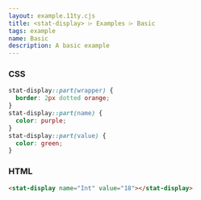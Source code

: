 ```yaml
---
layout: example.11ty.cjs
title: <stat-display> ⌲ Examples ⌲ Basic
tags: example
name: Basic
description: A basic example
---
```


<style>
	stat-display::part(wrapper) {
  	border: 2px dotted orange;
	}
	stat-display::part(name) {
  	color: purple;
	}
	stat-display::part(value) {
  	color: green;
	}
</style>
<stat-display name="Int" value="18"></stat-display>

<h3>CSS</h3>

```css
stat-display::part(wrapper) {
  border: 2px dotted orange;
}
stat-display::part(name) {
  color: purple;
}
stat-display::part(value) {
  color: green;
}
```

<h3>HTML</h3>

```html
<stat-display name="Int" value="18"></stat-display>
```
